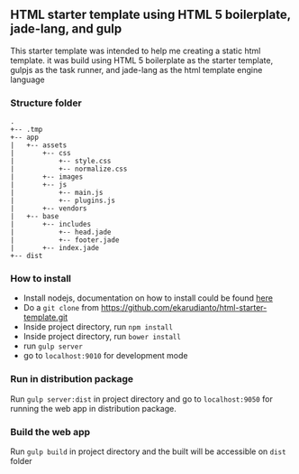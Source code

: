 ## HTML starter template using HTML 5 boilerplate, jade-lang, and gulp

This starter template was intended to help me creating a static html template. it was build using HTML 5 boilerplate as the starter template, gulpjs as the task runner, and jade-lang as the html template engine language

### Structure folder

```
.
+-- .tmp
+-- app
|   +-- assets
|       +-- css
|           +-- style.css
|           +-- normalize.css
|       +-- images
|       +-- js
|           +-- main.js
|           +-- plugins.js
|       +-- vendors
|   +-- base
|       +-- includes
|           +-- head.jade
|           +-- footer.jade
|       +-- index.jade
+-- dist
```

### How to install

 - Install nodejs, documentation on how to install could be found [here](https://nodejs.org/)
 - Do a ```git clone``` from https://github.com/ekarudianto/html-starter-template.git
 - Inside project directory, run ```npm install```
 - Inside project directory, run ```bower install```
 - run ```gulp server```
 - go to ```localhost:9010``` for development mode

### Run in distribution package

Run ```gulp server:dist``` in project directory and go to ```localhost:9050``` for running the web app in distribution package.

### Build the web app

Run ```gulp build``` in project directory and the built will be accessible on ```dist``` folder